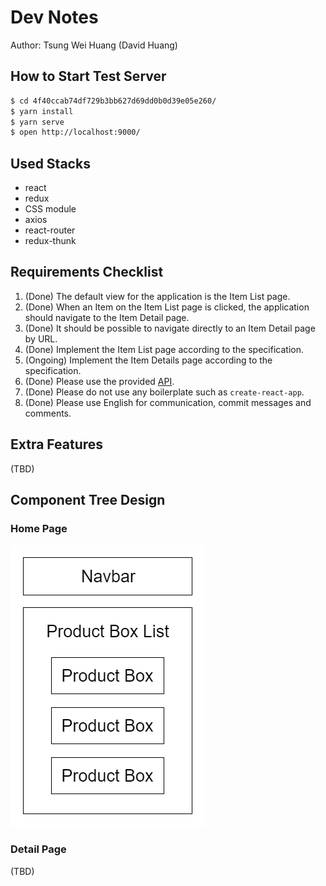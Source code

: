 # Dev Notes

Author: Tsung Wei Huang (David Huang)

## How to Start Test Server

```bash
$ cd 4f40ccab74df729b3bb627d69dd0b0d39e05e260/
$ yarn install
$ yarn serve
$ open http://localhost:9000/
```

## Used Stacks

- react
- redux
- CSS module
- axios
- react-router
- redux-thunk

## Requirements Checklist

1. (Done) The default view for the application is the Item List page.
2. (Done) When an Item on the Item List page is clicked, the application should navigate to the Item Detail page.
3. (Done) It should be possible to navigate directly to an Item Detail page by URL.
4. (Done) Implement the Item List page according to the specification.
5. (Ongoing) Implement the Item Details page according to the specification.
6. (Done) Please use the provided [API](./API.md).
7. (Done) Please do not use any boilerplate such as `create-react-app`.
8. (Done) Please use English for communication, commit messages and comments.

## Extra Features

(TBD)

## Component Tree Design

### Home Page

![Home Page](./readme-res/Home%20Page%20Component%20Tree.png)

### Detail Page

(TBD)
